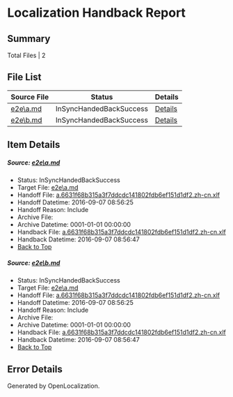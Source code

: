 # <a name='report-top'></a> Localization Handback Report

## Summary
 Total Files | 2

## File List
 Source File | Status | Details 
 ----------- | ------ | ------- 
 [e2e\a.md](https://github.com/OpenLocalizationTestOrg/ol-test0/blob/14594416d8fe141a6092c0d35a7dc953ae15b0de/e2e/a.md) | InSyncHandedBackSuccess | [Details](#908de88cff81a287bf685a803fb7bda9533c677b1)
 [e2e\b.md](https://github.com/OpenLocalizationTestOrg/ol-test0/blob/14594416d8fe141a6092c0d35a7dc953ae15b0de/e2e/b.md) | InSyncHandedBackSuccess | [Details](#908de88cff81a287bf685a803fb7bda9533c677b2)

## Item Details
##### <a name='908de88cff81a287bf685a803fb7bda9533c677b1'></a> Source: [e2e\a.md](https://github.com/OpenLocalizationTestOrg/ol-test0/blob/14594416d8fe141a6092c0d35a7dc953ae15b0de/e2e/a.md)
* Status: InSyncHandedBackSuccess
* Target File: [e2e\a.md](https://github.com/OpenLocalizationTestOrg/ol-test0-zhcn/blob/ca367a0825c591260e61a9f4917a04491e45f8c8/e2e/a.md)
* Handoff File: [a.6631f68b315a3f7ddcdc141802fdb6ef151d1df2.zh-cn.xlf](https://github.com/OpenLocalizationTestOrg/ol-test0-handoff/blob/9bcaa3fa05975ca5c59a9fe6f9d371f888e3ac99/ol-handoff/OpenLocalizationTestOrg/ol-test0-zhcn/ci/ht/a.6631f68b315a3f7ddcdc141802fdb6ef151d1df2.zh-cn.xlf)
* Handoff Datetime: 2016-09-07 08:56:25
* Handoff Reason: Include
* Archive File: 
* Archive Datetime: 0001-01-01 00:00:00
* Handback File: [a.6631f68b315a3f7ddcdc141802fdb6ef151d1df2.zh-cn.xlf](https://github.com/OpenLocalizationTestOrg/ol-test0-handback/blob/9009b4b840958323c3e3d893a6c3b3f1e065acc4/ol-handback/OpenLocalizationTestOrg/ol-test0-zhcn/ci/ht/a.6631f68b315a3f7ddcdc141802fdb6ef151d1df2.zh-cn.xlf)
* Handback Datetime: 2016-09-07 08:56:47
* [Back to Top](#report-top)

##### <a name='908de88cff81a287bf685a803fb7bda9533c677b2'></a> Source: [e2e\b.md](https://github.com/OpenLocalizationTestOrg/ol-test0/blob/14594416d8fe141a6092c0d35a7dc953ae15b0de/e2e/b.md)
* Status: InSyncHandedBackSuccess
* Target File: [e2e\a.md](https://github.com/OpenLocalizationTestOrg/ol-test0-zhcn/blob/ca367a0825c591260e61a9f4917a04491e45f8c8/e2e/a.md)
* Handoff File: [a.6631f68b315a3f7ddcdc141802fdb6ef151d1df2.zh-cn.xlf](https://github.com/OpenLocalizationTestOrg/ol-test0-handoff/blob/9bcaa3fa05975ca5c59a9fe6f9d371f888e3ac99/ol-handoff/OpenLocalizationTestOrg/ol-test0-zhcn/ci/ht/a.6631f68b315a3f7ddcdc141802fdb6ef151d1df2.zh-cn.xlf)
* Handoff Datetime: 2016-09-07 08:56:25
* Handoff Reason: Include
* Archive File: 
* Archive Datetime: 0001-01-01 00:00:00
* Handback File: [a.6631f68b315a3f7ddcdc141802fdb6ef151d1df2.zh-cn.xlf](https://github.com/OpenLocalizationTestOrg/ol-test0-handback/blob/9009b4b840958323c3e3d893a6c3b3f1e065acc4/ol-handback/OpenLocalizationTestOrg/ol-test0-zhcn/ci/ht/a.6631f68b315a3f7ddcdc141802fdb6ef151d1df2.zh-cn.xlf)
* Handback Datetime: 2016-09-07 08:56:47
* [Back to Top](#report-top)


## Error Details

Generated by OpenLocalization.
